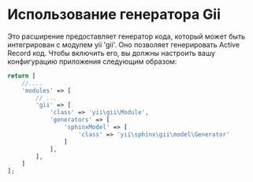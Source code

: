 Использование генератора Gii
===================

Это расширение предоставляет генератор кода, который может быть интегрирован с модулем yii 'gii'. Оно позволяет генерировать Active Record код. Чтобы включить его, вы должны настроить вашу конфигурацию приложения следующим образом:

```php
return [
    //....
    'modules' => [
        // ...
        'gii' => [
            'class' => 'yii\gii\Module',
            'generators' => [
                'sphinxModel' => [
                    'class' => 'yii\sphinx\gii\model\Generator'
                ]
            ],
        ],
    ]
];
```